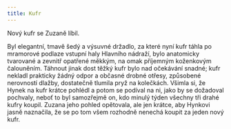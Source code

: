 ```yaml
---
title: Kufr
---
```


Nový kufr se Zuzaně líbil.

  

Byl elegantní, tmavě šedý a výsuvné držadlo, za které nyní kufr táhla po mramorové podlaze vstupní haly Hlavního nádraží, bylo anatomicky tvarované a zevnitř opatřené měkkým, na omak příjemným koženkovým čalouněním. Táhnout jinak dost těžký kufr bylo nad očekávání snadné; kufr nekladl prakticky žádný odpor a občasné drobné otřesy, způsobené nerovností dlažby, dostatečně tlumila pryž na kolečkách. Všimla si, že Hynek na kufr krátce po­hlédl a potom se podíval na ni, jako by se dožadoval pochvaly, neboť to byl samozřejmě on, kdo minulý týden všechny tři drahé kufry koupil. Zuzana jeho pohled opětovala, ale jen krátce, aby Hynkovi jasně naznačila, že se po tom všem rozhodně nenechá koupit za jeden nový kufr.
